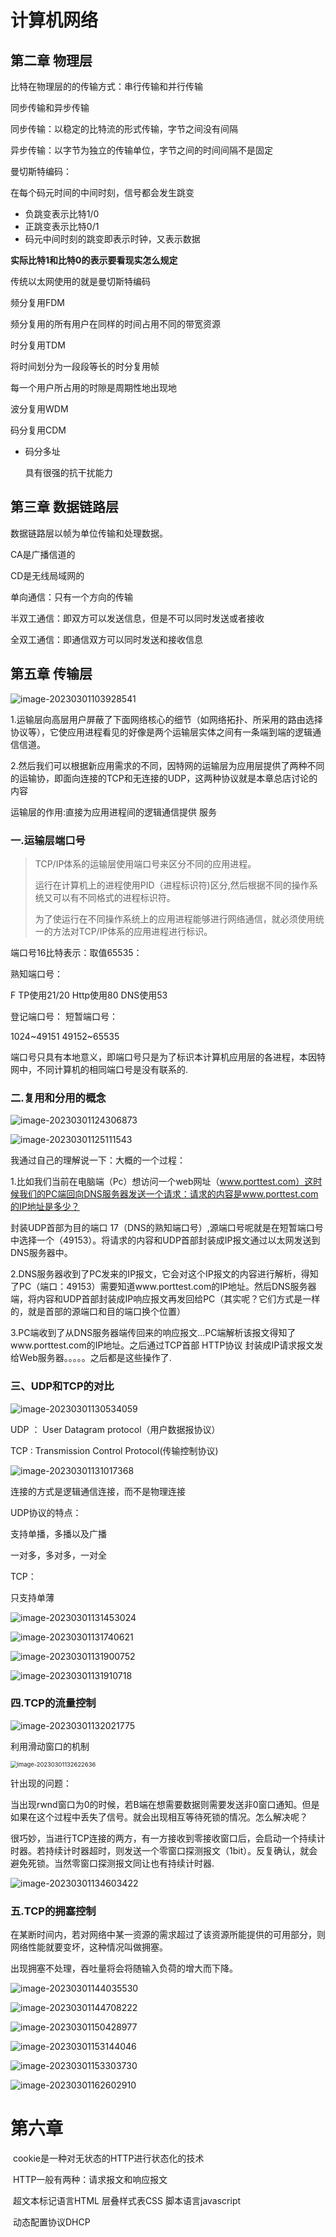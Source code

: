# 计算机网络



## 第二章 物理层

比特在物理层的的传输方式：串行传输和并行传输

同步传输和异步传输

同步传输：以稳定的比特流的形式传输，字节之间没有间隔

异步传输：以字节为独立的传输单位，字节之间的时间间隔不是固定



曼切斯特编码：

在每个码元时间的中间时刻，信号都会发生跳变

- 负跳变表示比特1/0
- 正跳变表示比特0/1
- 码元中间时刻的跳变即表示时钟，又表示数据

**实际比特1和比特0的表示要看现实怎么规定**

传统以太网使用的就是曼切斯特编码



频分复用FDM

频分复用的所有用户在同样的时间占用不同的带宽资源

时分复用TDM

将时间划分为一段段等长的时分复用帧

每一个用户所占用的时隙是周期性地出现地

波分复用WDM

码分复用CDM

- 码分多址

  具有很强的抗干扰能力



## 第三章 数据链路层

数据链路层以帧为单位传输和处理数据。

CA是广播信道的

CD是无线局域网的





单向通信：只有一个方向的传输

半双工通信：即双方可以发送信息，但是不可以同时发送或者接收

全双工通信：即通信双方可以同时发送和接收信息











## 第五章 传输层

![image-20230301103928541](C:\Users\14399\AppData\Roaming\Typora\typora-user-images\image-20230301103928541.png)

1.运输层向高层用户屏蔽了下面网络核心的细节（如网络拓扑、所采用的路由选择协议等），它使应用进程看见的好像是两个运输层实体之间有一条端到端的逻辑通信信道。

2.然后我们可以根据新应用需求的不同，因特网的运输层为应用层提供了两种不同的运输协，即面向连接的TCP和无连接的UDP，这两种协议就是本章总店讨论的内容

运输层的作用:直接为应用进程间的逻辑通信提供 服务

### 一.运输层端口号

> TCP/IP体系的运输层使用端口号来区分不同的应用进程。
>
> 运行在计算机上的进程使用PID（进程标识符)区分,然后根据不同的操作系统又可以有不同格式的进程标识符。
>
> 为了使运行在不同操作系统上的应用进程能够进行网络通信，就必须使用统一的方法对TCP/IP体系的应用进程进行标识。

端口号16比特表示：取值65535：

熟知端口号：

F TP使用21/20 Http使用80 DNS使用53

登记端口号：     短暂端口号：

1024~49151     49152~65535

端口号只具有本地意义，即端口号只是为了标识本计算机应用层的各进程，本因特网中，不同计算机的相同端口号是没有联系的.

### 二.复用和分用的概念

 ![image-20230301124306873](C:\Users\14399\AppData\Roaming\Typora\typora-user-images\image-20230301124306873.png)

![image-20230301125111543](C:\Users\14399\AppData\Roaming\Typora\typora-user-images\image-20230301125111543.png)

我通过自己的理解说一下：大概的一个过程：

1.比如我们当前在电脑端（Pc）想访问一个web网址（www.porttest.com）这时候我们的PC端回向DNS服务器发送一个请求：请求的内容是www.porttest.com的IP地址是多少？

封装UDP首部为目的端口  17（DNS的熟知端口号）,源端口号呢就是在短暂端口号中选择一个（49153）。将请求的内容和UDP首部封装成IP报文通过以太网发送到DNS服务器中。

2.DNS服务器收到了PC发来的IP报文，它会对这个IP报文的内容进行解析，得知了PC（端口：49153）需要知道www.porttest.com的IP地址。然后DNS服务器端，将内容和UDP首部封装成IP响应报文再发回给PC（其实呢？它们方式是一样的，就是首部的源端口和目的端口换个位置）

3.PC端收到了从DNS服务器端传回来的响应报文...PC端解析该报文得知了www.porttest.com的IP地址。之后通过TCP首部 HTTP协议 封装成IP请求报文发给Web服务器。。。。。之后都是这些操作了.

### 三、UDP和TCP的对比

 ![image-20230301130534059](C:\Users\14399\AppData\Roaming\Typora\typora-user-images\image-20230301130534059.png)

UDP ： User Datagram protocol（用户数据报协议）

TCP :	Transmission Control Protocol(传输控制协议)

![image-20230301131017368](C:\Users\14399\AppData\Roaming\Typora\typora-user-images\image-20230301131017368.png)

连接的方式是逻辑通信连接，而不是物理连接

UDP协议的特点：

 支持单播，多播以及广播

一对多，多对多，一对全

TCP：

只支持单薄

![image-20230301131453024](C:\Users\14399\AppData\Roaming\Typora\typora-user-images\image-20230301131453024.png)

![image-20230301131740621](C:\Users\14399\AppData\Roaming\Typora\typora-user-images\image-20230301131740621.png)

![image-20230301131900752](C:\Users\14399\AppData\Roaming\Typora\typora-user-images\image-20230301131900752.png)

![image-20230301131910718](C:\Users\14399\AppData\Roaming\Typora\typora-user-images\image-20230301131910718.png)

### 四.TCP的流量控制

![image-20230301132021775](C:\Users\14399\AppData\Roaming\Typora\typora-user-images\image-20230301132021775.png)

利用滑动窗口的机制

<img src="C:\Users\14399\AppData\Roaming\Typora\typora-user-images\image-20230301132622636.png" alt="image-20230301132622636" style="zoom:67%;" />

针出现的问题：

当出现rwnd窗口为0的时候，若B端在想需要数据则需要发送非0窗口通知。但是如果在这个过程中丢失了信号。就会出现相互等待死锁的情况。怎么解决呢？

很巧妙，当进行TCP连接的两方，有一方接收到零接收窗口后，会启动一个持续计时器。若持续计时器超时，则发送一个零窗口探测报文（1bit）。反复确认，就会避免死锁。当然零窗口探测报文同让也有持续计时器.

![image-20230301134603422](C:\Users\14399\AppData\Roaming\Typora\typora-user-images\image-20230301134603422.png)

### 五.TCP的拥塞控制

 在某断时间内，若对网络中某一资源的需求超过了该资源所能提供的可用部分，则网络性能就要变坏，这种情况叫做拥塞。

出现拥塞不处理，吞吐量将会将随输入负荷的增大而下降。

![image-20230301144035530](C:\Users\14399\AppData\Roaming\Typora\typora-user-images\image-20230301144035530.png)

![image-20230301144708222](C:\Users\14399\AppData\Roaming\Typora\typora-user-images\image-20230301144708222.png)

![image-20230301150428977](C:\Users\14399\AppData\Roaming\Typora\typora-user-images\image-20230301150428977.png)

![image-20230301153144046](C:\Users\14399\AppData\Roaming\Typora\typora-user-images\image-20230301153144046.png)

![image-20230301153303730](C:\Users\14399\AppData\Roaming\Typora\typora-user-images\image-20230301153303730.png)

![image-20230301162602910](C:\Users\14399\AppData\Roaming\Typora\typora-user-images\image-20230301162602910.png)



# 第六章

​		cookie是一种对无状态的HTTP进行状态化的技术

​		HTTP一般有两种：请求报文和响应报文

​		超文本标记语言HTML 层叠样式表CSS 脚本语言javascript







​		动态配置协议DHCP

